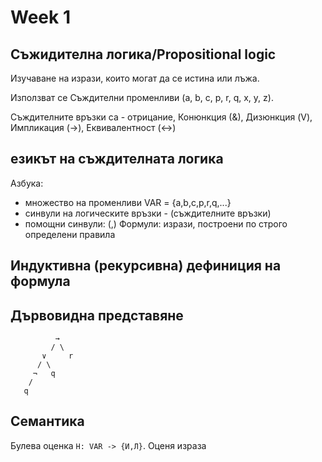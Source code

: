 # Week 1 


## Съжидителна логика/Propositional logic
Изучаване на изрази, които могат да се истина или лъжа.

Използват се Съждителни променливи (a, b, c,  p, r, q,  x, y, z).

Съждителните връзки са - отрицание, Конюнкция (&), Дизюнкция (V), Импликация (->), Еквивалентност (<->)

## езикът на съждителната логика
Азбука:
 - множество на променливи VAR = {a,b,c,p,r,q,...}
 - синвули на логическите връзки - (съждителните връзки)
 - помощни синвули: (,)
Формули: изрази, построени по строго определени правила

## Индуктивна (рекурсивна) дефиниция на формула

## Дървовидна представяне
```
          →
         / \
       ∨     r
      / \
     ¬   q
    /
   q
```

## Семантика
Булева оценка `H: VAR -> {И,Л}`. Оценя израза


